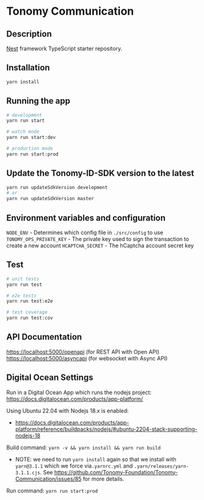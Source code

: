 # Tonomy Communication

## Description

[Nest](https://github.com/nestjs/nest) framework TypeScript starter repository.

## Installation

```bash
yarn install
```

## Running the app

```bash
# development
yarn run start

# watch mode
yarn run start:dev

# production mode
yarn run start:prod
```

## Update the Tonomy-ID-SDK version to the latest

```bash
yarn run updateSdkVersion development
# or
yarn run updateSdkVersion master
```

## Environment variables and configuration

`NODE_ENV` - Determines which config file in `./src/config` to use
`TONOMY_OPS_PRIVATE_KEY` - The private key used to sign the transaction to create a new account
`HCAPTCHA_SECRET` - The hCaptcha account secret key

## Test

```bash
# unit tests
yarn run test

# e2e tests
yarn run test:e2e

# test coverage
yarn run test:cov
```

## API Documentation

<https://localhost:5000/openapi> (for REST API with Open API)
<https://localhost:5000/asyncapi> (for websocket with Async API)

## Digital Ocean Settings

Run in a Digital Ocean App which runs the nodejs project: <https://docs.digitalocean.com/products/app-platform/>

Using Ubuntu 22.04 with Nodejs 18.x is enabled:

- <https://docs.digitalocean.com/products/app-platform/reference/buildpacks/nodejs/#ubuntu-2204-stack-supporting-nodejs-18>

Build command: `yarn -v && yarn install && yarn run build`

- NOTE: we need to run `yarn install` again so that we install with `yarn@3.1.1` which we force via`.yarnrc.yml` and `.yarn/releases/yarn-3.1.1.cjs`. See <https://github.com/Tonomy-Foundation/Tonomy-Communication/issues/85> for more details.

Run command: `yarn run start:prod`
